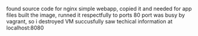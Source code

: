 found source code for nginx simple webapp, copied it and needed for app files
built the image, runned it respectfully to ports
80 port was busy by vagrant, so i destroyed VM
succusfully saw techical information at localhost:8080